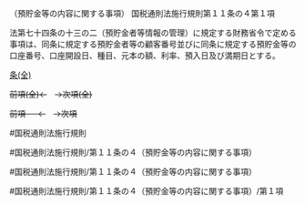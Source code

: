（預貯金等の内容に関する事項）
国税通則法施行規則第１１条の４第１項

法第七十四条の十三の二（預貯金者等情報の管理）に規定する財務省令で定める事項は、同条に規定する預貯金者等の顧客番号並びに同条に規定する預貯金等の口座番号、口座開設日、種目、元本の額、利率、預入日及び満期日とする。

[条(全)](国税通則法施行規則＿第１１条の４_.md)

~~前項(全)←~~　~~→次項(全)~~

~~前項 　 ←~~　~~→次項~~



#国税通則法施行規則

#国税通則法施行規則/第１１条の４（預貯金等の内容に関する事項）

#国税通則法施行規則/第１１条の４（預貯金等の内容に関する事項）

#国税通則法施行規則/第１１条の４（預貯金等の内容に関する事項）/第１項

